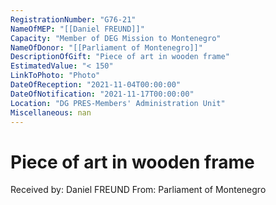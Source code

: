 ```yaml
---
RegistrationNumber: "G76-21"
NameOfMEP: "[[Daniel FREUND]]"
Capacity: "Member of DEG Mission to Montenegro"
NameOfDonor: "[[Parliament of Montenegro]]"
DescriptionOfGift: "Piece of art in wooden frame"
EstimatedValue: "< 150"
LinkToPhoto: "Photo"
DateOfReception: "2021-11-04T00:00:00"
DateOfNotification: "2021-11-17T00:00:00"
Location: "DG PRES-Members' Administration Unit"
Miscellaneous: nan
---
```


# Piece of art in wooden frame

Received by: Daniel FREUND
From: Parliament of Montenegro
